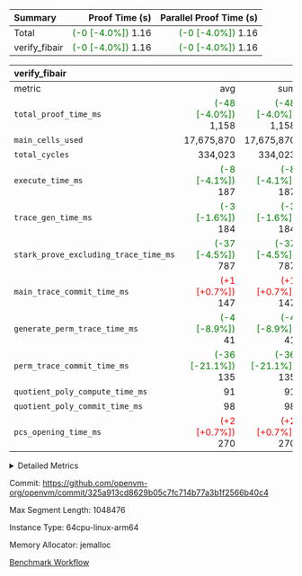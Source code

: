 | Summary | Proof Time (s) | Parallel Proof Time (s) |
|:---|---:|---:|
| Total | <span style='color: green'>(-0 [-4.0%])</span> 1.16 | <span style='color: green'>(-0 [-4.0%])</span> 1.16 |
| verify_fibair | <span style='color: green'>(-0 [-4.0%])</span> 1.16 | <span style='color: green'>(-0 [-4.0%])</span> 1.16 |


| verify_fibair |||||
|:---|---:|---:|---:|---:|
|metric|avg|sum|max|min|
| `total_proof_time_ms ` | <span style='color: green'>(-48 [-4.0%])</span> 1,158 | <span style='color: green'>(-48 [-4.0%])</span> 1,158 | <span style='color: green'>(-48 [-4.0%])</span> 1,158 | <span style='color: green'>(-48 [-4.0%])</span> 1,158 |
| `main_cells_used     ` |  17,675,870 |  17,675,870 |  17,675,870 |  17,675,870 |
| `total_cycles        ` |  334,023 |  334,023 |  334,023 |  334,023 |
| `execute_time_ms     ` | <span style='color: green'>(-8 [-4.1%])</span> 187 | <span style='color: green'>(-8 [-4.1%])</span> 187 | <span style='color: green'>(-8 [-4.1%])</span> 187 | <span style='color: green'>(-8 [-4.1%])</span> 187 |
| `trace_gen_time_ms   ` | <span style='color: green'>(-3 [-1.6%])</span> 184 | <span style='color: green'>(-3 [-1.6%])</span> 184 | <span style='color: green'>(-3 [-1.6%])</span> 184 | <span style='color: green'>(-3 [-1.6%])</span> 184 |
| `stark_prove_excluding_trace_time_ms` | <span style='color: green'>(-37 [-4.5%])</span> 787 | <span style='color: green'>(-37 [-4.5%])</span> 787 | <span style='color: green'>(-37 [-4.5%])</span> 787 | <span style='color: green'>(-37 [-4.5%])</span> 787 |
| `main_trace_commit_time_ms` | <span style='color: red'>(+1 [+0.7%])</span> 147 | <span style='color: red'>(+1 [+0.7%])</span> 147 | <span style='color: red'>(+1 [+0.7%])</span> 147 | <span style='color: red'>(+1 [+0.7%])</span> 147 |
| `generate_perm_trace_time_ms` | <span style='color: green'>(-4 [-8.9%])</span> 41 | <span style='color: green'>(-4 [-8.9%])</span> 41 | <span style='color: green'>(-4 [-8.9%])</span> 41 | <span style='color: green'>(-4 [-8.9%])</span> 41 |
| `perm_trace_commit_time_ms` | <span style='color: green'>(-36 [-21.1%])</span> 135 | <span style='color: green'>(-36 [-21.1%])</span> 135 | <span style='color: green'>(-36 [-21.1%])</span> 135 | <span style='color: green'>(-36 [-21.1%])</span> 135 |
| `quotient_poly_compute_time_ms` |  91 |  91 |  91 |  91 |
| `quotient_poly_commit_time_ms` |  98 |  98 |  98 |  98 |
| `pcs_opening_time_ms ` | <span style='color: red'>(+2 [+0.7%])</span> 270 | <span style='color: red'>(+2 [+0.7%])</span> 270 | <span style='color: red'>(+2 [+0.7%])</span> 270 | <span style='color: red'>(+2 [+0.7%])</span> 270 |



<details>
<summary>Detailed Metrics</summary>

|  | verify_program_compile_ms | total_cells | stark_prove_excluding_trace_time_ms | quotient_poly_compute_time_ms | quotient_poly_commit_time_ms | perm_trace_commit_time_ms | pcs_opening_time_ms | main_trace_commit_time_ms |
| --- | --- | --- | --- | --- | --- | --- | --- |
|  | 7 | 65,536 | 37 | 1 | 6 | 0 | 22 | 7 | 

| air_name | rows | quotient_deg | main_cols | interactions | constraints | cells |
| --- | --- | --- | --- | --- | --- | --- |
| AccessAdapterAir<2> |  | 2 |  | 5 | 12 |  | 
| AccessAdapterAir<4> |  | 2 |  | 5 | 12 |  | 
| AccessAdapterAir<8> |  | 2 |  | 5 | 12 |  | 
| FibonacciAir | 32,768 | 1 | 2 |  | 5 | 65,536 | 
| FriReducedOpeningAir |  | 2 |  | 39 | 71 |  | 
| JalRangeCheckAir |  | 2 |  | 9 | 14 |  | 
| NativePoseidon2Air<BabyBearParameters>, 1> |  | 2 |  | 136 | 572 |  | 
| PhantomAir |  | 2 |  | 3 | 5 |  | 
| ProgramAir |  | 1 |  | 1 | 4 |  | 
| VariableRangeCheckerAir |  | 1 |  | 1 | 4 |  | 
| VmAirWrapper<AluNativeAdapterAir, FieldArithmeticCoreAir> |  | 2 |  | 15 | 27 |  | 
| VmAirWrapper<BranchNativeAdapterAir, BranchEqualCoreAir<1> |  | 2 |  | 11 | 25 |  | 
| VmAirWrapper<NativeAdapterAir<2, 0>, PublicValuesCoreAir> |  | 2 |  | 11 | 29 |  | 
| VmAirWrapper<NativeLoadStoreAdapterAir<1>, NativeLoadStoreCoreAir<1> |  | 2 |  | 15 | 20 |  | 
| VmAirWrapper<NativeLoadStoreAdapterAir<4>, NativeLoadStoreCoreAir<4> |  | 2 |  | 15 | 20 |  | 
| VmAirWrapper<NativeVectorizedAdapterAir<4>, FieldExtensionCoreAir> |  | 2 |  | 15 | 27 |  | 
| VmConnectorAir |  | 2 |  | 5 | 11 |  | 
| VolatileBoundaryAir |  | 2 |  | 7 | 19 |  | 

| group | trace_gen_time_ms | total_proof_time_ms | total_cycles | total_cells | stark_prove_excluding_trace_time_ms | quotient_poly_compute_time_ms | quotient_poly_commit_time_ms | perm_trace_commit_time_ms | pcs_opening_time_ms | main_trace_commit_time_ms | main_cells_used | generate_perm_trace_time_ms | execute_time_ms |
| --- | --- | --- | --- | --- | --- | --- | --- | --- | --- | --- | --- | --- | --- |
| verify_fibair | 184 | 1,158 | 334,023 | 62,474,410 | 787 | 91 | 98 | 135 | 270 | 147 | 17,675,870 | 41 | 187 | 

| group | air_name | rows | prep_cols | perm_cols | main_cols | cells |
| --- | --- | --- | --- | --- | --- | --- |
| verify_fibair | AccessAdapterAir<2> | 131,072 |  | 16 | 11 | 3,538,944 | 
| verify_fibair | AccessAdapterAir<4> | 65,536 |  | 16 | 13 | 1,900,544 | 
| verify_fibair | AccessAdapterAir<8> | 128 |  | 16 | 17 | 4,224 | 
| verify_fibair | FriReducedOpeningAir | 2,048 |  | 84 | 27 | 227,328 | 
| verify_fibair | JalRangeCheckAir | 32,768 |  | 28 | 12 | 1,310,720 | 
| verify_fibair | NativePoseidon2Air<BabyBearParameters>, 1> | 32,768 |  | 312 | 398 | 23,265,280 | 
| verify_fibair | PhantomAir | 16,384 |  | 12 | 6 | 294,912 | 
| verify_fibair | ProgramAir | 8,192 |  | 8 | 10 | 147,456 | 
| verify_fibair | VariableRangeCheckerAir | 262,144 | 2 | 8 | 1 | 2,359,296 | 
| verify_fibair | VmAirWrapper<AluNativeAdapterAir, FieldArithmeticCoreAir> | 262,144 |  | 36 | 29 | 17,039,360 | 
| verify_fibair | VmAirWrapper<BranchNativeAdapterAir, BranchEqualCoreAir<1> | 32,768 |  | 28 | 23 | 1,671,168 | 
| verify_fibair | VmAirWrapper<NativeLoadStoreAdapterAir<1>, NativeLoadStoreCoreAir<1> | 65,536 |  | 40 | 21 | 3,997,696 | 
| verify_fibair | VmAirWrapper<NativeLoadStoreAdapterAir<4>, NativeLoadStoreCoreAir<4> | 32,768 |  | 40 | 27 | 2,195,456 | 
| verify_fibair | VmAirWrapper<NativeVectorizedAdapterAir<4>, FieldExtensionCoreAir> | 32,768 |  | 36 | 38 | 2,424,832 | 
| verify_fibair | VmConnectorAir | 2 | 1 | 16 | 5 | 42 | 
| verify_fibair | VolatileBoundaryAir | 65,536 |  | 20 | 12 | 2,097,152 | 

| group | trace_height_constraint | weighted_sum | threshold |
| --- | --- | --- | --- |
| verify_fibair | 0 | 1,085,444 | 2,013,265,921 | 
| verify_fibair | 1 | 5,411,200 | 2,013,265,921 | 
| verify_fibair | 2 | 542,722 | 2,013,265,921 | 
| verify_fibair | 3 | 5,476,612 | 2,013,265,921 | 
| verify_fibair | 4 | 65,536 | 2,013,265,921 | 
| verify_fibair | 5 | 12,851,850 | 2,013,265,921 | 

| trace_height_constraint | threshold |
| --- | --- |
| 0 | 2,013,265,921 | 

</details>


Commit: https://github.com/openvm-org/openvm/commit/325a913cd8629b05c7fc714b77a3b1f2566b40c4

Max Segment Length: 1048476

Instance Type: 64cpu-linux-arm64

Memory Allocator: jemalloc

[Benchmark Workflow](https://github.com/openvm-org/openvm/actions/runs/15076929607)
